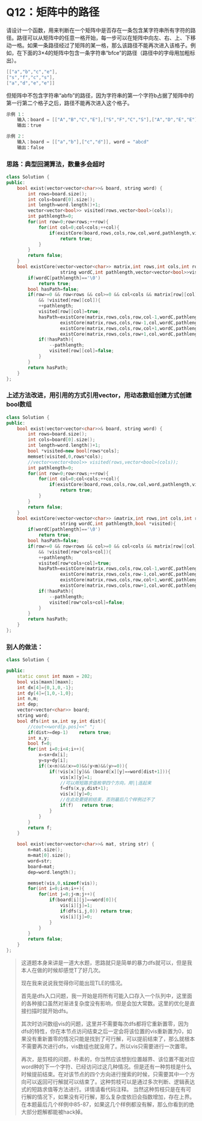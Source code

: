 # Q12：矩阵中的路径

请设计一个函数，用来判断在一个矩阵中是否存在一条包含某字符串所有字符的路径。路径可以从矩阵中的任意一格开始，每一步可以在矩阵中向左、右、上、下移动一格。如果一条路径经过了矩阵的某一格，那么该路径不能再次进入该格子。例如，在下面的3×4的矩阵中包含一条字符串“bfce”的路径（路径中的字母用加粗标出）。

```cpp
[["a","b","c","e"],
["s","f","c","s"],
["a","d","e","e"]]
```

但矩阵中不包含字符串“abfb”的路径，因为字符串的第一个字符b占据了矩阵中的第一行第二个格子之后，路径不能再次进入这个格子。

```cpp
示例 1：
    输入：board = [["A","B","C","E"],["S","F","C","S"],["A","D","E","E"]], word = "ABCCED"
    输出：true

示例 2：
    输入：board = [["a","b"],["c","d"]], word = "abcd"
    输出：false
```



### 	思路：典型回溯算法，数量多会超时

```cpp
class Solution {
public:
    bool exist(vector<vector<char>>& board, string word) {
        int rows=board.size();
        int cols=board[0].size();
        int length=word.length()+1;
        vector<vector<bool>> visited(rows,vector<bool>(cols));
        int pathlength=0;
        for(int row=0;row<rows;++row){
            for(int col=0;col<cols;++col){
                if(existCore(board,rows,cols,row,col,word,pathlength,visited))
                    return true;
            }
        }
        return false;
    }
    bool existCore(vector<vector<char>> matrix,int rows,int cols,int row,int col,
                    string wordC,int pathlength,vector<vector<bool>>visited){
        if(wordC[pathlength]=='\0')
            return true;
        bool hasPath=false;
        if(row>=0 && row<rows && col>=0 && col<cols && matrix[row][col]==wordC[pathlength]
            && !visited[row][col]){
            ++pathlength;
            visited[row][col]=true;
            hasPath=existCore(matrix,rows,cols,row,col-1,wordC,pathlength,visited)||
                    existCore(matrix,rows,cols,row-1,col,wordC,pathlength,visited)||
                    existCore(matrix,rows,cols,row,col+1,wordC,pathlength,visited)||
                    existCore(matrix,rows,cols,row+1,col,wordC,pathlength,visited);
            if(!hasPath){
                --pathlength;
                visited[row][col]=false;
            }
        }
        return hasPath;
    }
};
```

### 	上述方法改进，用引用的方式引用vector，用动态数组创建方式创建bool数组

```cpp
class Solution {
public:
    bool exist(vector<vector<char>>& board, string word) {
        int rows=board.size();
        int cols=board[0].size();
        int length=word.length()+1;
        bool *visited=new bool[rows*cols];
        memset(visited,0,rows*cols);
        //vector<vector<bool>> visited(rows,vector<bool>(cols));
        int pathlength=0;
        for(int row=0;row<rows;++row){
            for(int col=0;col<cols;++col){
                if(existCore(board,rows,cols,row,col,word,pathlength,visited))
                    return true;
            }
        }
        return false;
    }
    bool existCore(vector<vector<char>> &matrix,int rows,int cols,int row,int col,
                    string wordC,int pathlength,bool *visited){
        if(wordC[pathlength]=='\0')
            return true;
        bool hasPath=false;
        if(row>=0 && row<rows && col>=0 && col<cols && matrix[row][col]==wordC[pathlength]
            && !visited[row*cols+col]){
            ++pathlength;
            visited[row*cols+col]=true;
            hasPath=existCore(matrix,rows,cols,row,col-1,wordC,pathlength,visited)||
                    existCore(matrix,rows,cols,row-1,col,wordC,pathlength,visited)||
                    existCore(matrix,rows,cols,row,col+1,wordC,pathlength,visited)||
                    existCore(matrix,rows,cols,row+1,col,wordC,pathlength,visited);
            if(!hasPath){
                --pathlength;
                visited[row*cols+col]=false;
            }
        }
        return hasPath;
    }
};
```

### 	别人的做法：

```cpp
class Solution {

public:
    static const int maxn = 202;
    bool vis[maxn][maxn];
    int dx[4]={0,1,0,-1};
    int dy[4]={1,0,-1,0};
    int n,m;
    int dep;
    vector<vector<char>> board;
    string word;
    bool dfs(int sx,int sy,int dist){
        //cout<<word[p.pos]<<" ";
        if(dist>=dep-1)    return true;
        int x,y;
        bool f=0;
        for(int i=0;i<4;i++){
            x=sx+dx[i];
            y=sy+dy[i];
            if((x<n)&&(x>=0)&&(y<m)&&(y>=0)){
                if(!vis[x][y]&& (board[x][y]==word[dist+1])){
                    vis[x][y]=1;
                    //可以用短路求值枚举四个方向，用||连起来
                    f=dfs(x,y,dist+1);
                    vis[x][y]=0;
                    //在此处要提前结束，否则最后几个样例过不了
                    if(f)   return true;
                }
            }
        }
        return f;
    }

    bool exist(vector<vector<char>>& mat, string str) {
        n=mat.size();
        m=mat[0].size();
        word=str;
        board=mat;
        dep=word.length();

        memset(vis,0,sizeof(vis));
        for(int i=0;i<n;i++){
            for(int j=0;j<m;j++){
                if(board[i][j]==word[0]){
                    vis[i][j]=1;
                    if(dfs(i,j,0)) return true;
                    vis[i][j]=0;
                }
            }
        }
        return false;
    }
};
```

> 这道题本身来讲是一道大水题，思路就只是简单的暴力dfs就可以，但是我本人在做的时候却感觉T了好几次。
>
> 现在我来说说我觉得你可能出现TLE的情况。
>
> 首先是dfs入口问题，我一开始是将所有可能入口存入一个队列中，这里面的各种接口虽然对渐进复杂度没有影响，但是会加大常数。这里的优化是直接扫描时就开始dfs。
>
> 其次时访问数组vis的问题，这里并不需要每次dfs都将它重新置零，因为dfs的特性，你在本节点访问结束之后一定会将该位置的vis重新置为0，如果没有重新置零的情况只能是找到了可行解，可以提前结束了，那么就根本不需要再次进行dfs，vis数组也就没用了。所以vis只需要进行一次置零。
>
> 再次，是剪枝的问题，朴素的，你当然应该想到位置越界、该位置不能对应word种的下一个字符、已经访问过这几种情况。但是还有一种剪枝是什么时候提前结束。在对该节点的四个方向进行搜索的时候，只需要其中一个方向可以返回可行解就可以结束了。这种剪枝可以是通过多次判断、逻辑表达式的短路求值等方法进行。详情请看代码注释。
> 当然这种剪枝只是在有可行解的情况下，如果没有可行解，那么复杂度依旧会指数增加，存在上界。在本题最后几个样例中85-87，如果这几个样例都没有解，那么你看到的绝大部分题解都能被hack掉。